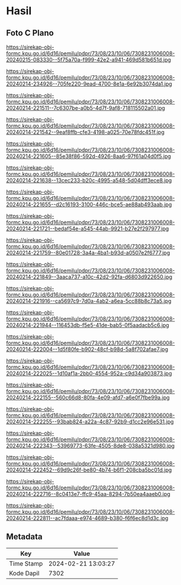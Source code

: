 # Hasil

## Foto C Plano

https://sirekap-obj-formc.kpu.go.id/6d16/pemilu/pdpr/73/08/23/10/06/7308231006008-20240215-083330--5f75a70a-f999-42e2-a941-469d581b651d.jpg

https://sirekap-obj-formc.kpu.go.id/6d16/pemilu/pdpr/73/08/23/10/06/7308231006008-20240214-234926--705fe220-9ead-4700-8e1a-6e92b3074da1.jpg

https://sirekap-obj-formc.kpu.go.id/6d16/pemilu/pdpr/73/08/23/10/06/7308231006008-20240214-221511--7c6307be-a0b5-4d7f-9af8-718115502a01.jpg

https://sirekap-obj-formc.kpu.go.id/6d16/pemilu/pdpr/73/08/23/10/06/7308231006008-20240214-221542--9eaf8ffb-cfe3-4198-a025-70e78fdc451f.jpg

https://sirekap-obj-formc.kpu.go.id/6d16/pemilu/pdpr/73/08/23/10/06/7308231006008-20240214-221605--85e38f86-592d-4926-8aa6-97f61a04d0f5.jpg

https://sirekap-obj-formc.kpu.go.id/6d16/pemilu/pdpr/73/08/23/10/06/7308231006008-20240214-221638--13cec233-b20c-4995-a548-5d04dff3ece8.jpg

https://sirekap-obj-formc.kpu.go.id/6d16/pemilu/pdpr/73/08/23/10/06/7308231006008-20240214-221655--d2c16193-3100-446c-bce5-ae88ab493aab.jpg

https://sirekap-obj-formc.kpu.go.id/6d16/pemilu/pdpr/73/08/23/10/06/7308231006008-20240214-221721--bedaf54e-a545-44ab-9921-b27e2f297977.jpg

https://sirekap-obj-formc.kpu.go.id/6d16/pemilu/pdpr/73/08/23/10/06/7308231006008-20240214-221759--80e01728-3a4a-4ba1-b93d-a0507e2f6777.jpg

https://sirekap-obj-formc.kpu.go.id/6d16/pemilu/pdpr/73/08/23/10/06/7308231006008-20240214-221849--3aaca737-a10c-42d2-92fa-d6803d922650.jpg

https://sirekap-obj-formc.kpu.go.id/6d16/pemilu/pdpr/73/08/23/10/06/7308231006008-20240214-221916--ca5697c9-7d0a-4ab2-a6ea-5cc88b8c73a5.jpg

https://sirekap-obj-formc.kpu.go.id/6d16/pemilu/pdpr/73/08/23/10/06/7308231006008-20240214-221944--116453db-f5e5-41de-bab5-0f5aadacb5c6.jpg

https://sirekap-obj-formc.kpu.go.id/6d16/pemilu/pdpr/73/08/23/10/06/7308231006008-20240214-222004--1d5f80fe-b902-48cf-b98d-5a8f702afae7.jpg

https://sirekap-obj-formc.kpu.go.id/6d16/pemilu/pdpr/73/08/23/10/06/7308231006008-20240214-222025--1d10af1a-2bb0-4554-952a-c9d34a903873.jpg

https://sirekap-obj-formc.kpu.go.id/6d16/pemilu/pdpr/73/08/23/10/06/7308231006008-20240214-222155--560c66d8-80fa-4e09-afd7-a6e0f7fbe99a.jpg

https://sirekap-obj-formc.kpu.go.id/6d16/pemilu/pdpr/73/08/23/10/06/7308231006008-20240214-222255--93bab824-a22a-4c87-92b9-d1cc2e96e531.jpg

https://sirekap-obj-formc.kpu.go.id/6d16/pemilu/pdpr/73/08/23/10/06/7308231006008-20240214-222343--53969773-63fe-4505-8de8-038a5321d980.jpg

https://sirekap-obj-formc.kpu.go.id/6d16/pemilu/pdpr/73/08/23/10/06/7308231006008-20240214-222452--69d9c26f-be80-4b74-b6f1-208cba5bc01d.jpg

https://sirekap-obj-formc.kpu.go.id/6d16/pemilu/pdpr/73/08/23/10/06/7308231006008-20240214-222716--8c0413e7-ffc9-45aa-8294-7b50ea4aaeb0.jpg

https://sirekap-obj-formc.kpu.go.id/6d16/pemilu/pdpr/73/08/23/10/06/7308231006008-20240214-222811--ac7fdaaa-e974-4689-b380-f6f6ec8d1d3c.jpg


## Metadata

| Key        | Value               |
| ---------- | ------------------- |
| Time Stamp | 2024-02-21 13:03:27 |
| Kode Dapil | 7302                |



